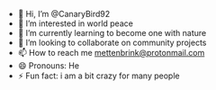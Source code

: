 - 👋 Hi, I’m @CanaryBird92
- 👀 I’m interested in world peace
- 🌱 I’m currently learning to become one with nature
- 💞️ I’m looking to collaborate on community projects
- 📫 How to reach me mettenbrink@protonmail.com
- 😄 Pronouns: He
- ⚡ Fun fact: i am a bit crazy for many people

<!---
CanaryBird92/CanaryBird92 is a ✨ special ✨ repository because its `README.md` (this file) appears on your GitHub profile.
You can click the Preview link to take a look at your changes.
--->
